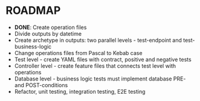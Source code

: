 # ROADMAP
- **DONE**: Create operation files
- Divide outputs by datetime
- Create archetype in outputs: two parallel levels - test-endpoint and test-business-logic
- Change operations files from Pascal to Kebab case
- Test level - create YAML files with contract, positive and negative tests
- Controller level - create feature files that connects test level with operations
- Database level - business logic tests must implement database PRE- and POST-conditions
- Refactor, unit testing, integration testing, E2E testing